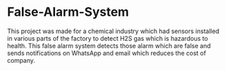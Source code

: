 # False-Alarm-System
This project was made for a chemical industry which had sensors installed in various parts of the factory to detect H2S gas which is hazardous to health. This false alarm system detects those alarm which are false and sends notifications on WhatsApp and email which reduces the cost of company.
